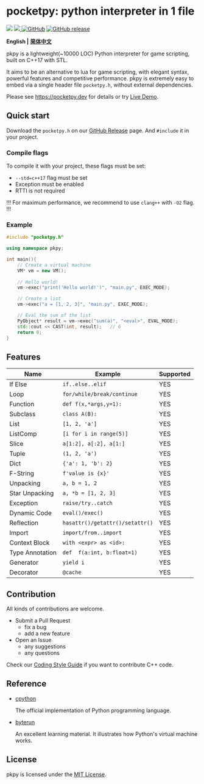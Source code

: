 # pocketpy: python interpreter in 1 file

<p>
<a title="Build" href="https://github.com/blueloveTH/pocketpy/actions/workflows" ><img src="https://github.com/blueloveTH/pocketpy/actions/workflows/main.yml/badge.svg" /></a>
<a href="https://codecov.io/gh/blueloveTH/pocketpy" > 
 <img src="https://codecov.io/gh/blueloveTH/pocketpy/branch/main/graph/badge.svg?token=TI9KAFL0RG"/> 
 </a>
<a href="https://github.com/blueloveth/pocketpy/blob/main/LICENSE">
<img alt="GitHub" src="https://img.shields.io/github/license/blueloveth/pocketpy.svg?color=blue"></a>
<a href="https://github.com/blueloveth/pocketpy/releases">
<img alt="GitHub release" src="https://img.shields.io/github/release/blueloveth/pocketpy.svg"></a>
</p>

**English |** [**简体中文**](README_zh.md)

pkpy is a lightweight(~10000 LOC) Python interpreter for game scripting, built on C++17 with STL.

It aims to be an alternative to lua for game scripting, with elegant syntax, powerful features and competitive performance.
pkpy is extremely easy to embed via a single header file `pocketpy.h`, without external dependencies.

Please see https://pocketpy.dev for details or try [Live Demo](https://pocketpy.dev/static/web/).

## Quick start

Download the `pocketpy.h` on our [GitHub Release](https://github.com/blueloveTH/pocketpy/releases) page.
And `#include` it in your project.

### Compile flags

To compile it with your project, these flags must be set:

+ `--std=c++17` flag must be set
+ Exception must be enabled
+ RTTI is not required

!!!
For maximum performance, we recommend to use `clang++` with `-O2` flag.
!!!

### Example

```cpp
#include "pocketpy.h"

using namespace pkpy;

int main(){
    // Create a virtual machine
    VM* vm = new VM();
    
    // Hello world!
    vm->exec("print('Hello world!')", "main.py", EXEC_MODE);

    // Create a list
    vm->exec("a = [1, 2, 3]", "main.py", EXEC_MODE);

    // Eval the sum of the list
    PyObject* result = vm->exec("sum(a)", "<eval>", EVAL_MODE);
    std::cout << CAST(int, result);   // 6
    return 0;
}
```

## Features

| Name            | Example                         | Supported |
| --------------- | ------------------------------- | --------- |
| If Else         | `if..else..elif`                | YES       |
| Loop            | `for/while/break/continue`      | YES       |
| Function        | `def f(x,*args,y=1):`           | YES       |
| Subclass        | `class A(B):`                   | YES       |
| List            | `[1, 2, 'a']`                   | YES       |
| ListComp        | `[i for i in range(5)]`         | YES       |
| Slice           | `a[1:2], a[:2], a[1:]`          | YES       |
| Tuple           | `(1, 2, 'a')`                   | YES       |
| Dict            | `{'a': 1, 'b': 2}`              | YES       |
| F-String        | `f'value is {x}'`               | YES       |
| Unpacking       | `a, b = 1, 2`                   | YES       |
| Star Unpacking  | `a, *b = [1, 2, 3]`             | YES       |
| Exception       | `raise/try..catch`              | YES       |
| Dynamic Code    | `eval()/exec()`                 | YES       |
| Reflection      | `hasattr()/getattr()/setattr()` | YES       |
| Import          | `import/from..import`           | YES       |
| Context Block   | `with <expr> as <id>:`          | YES       |
| Type Annotation | `def  f(a:int, b:float=1)`      | YES       |
| Generator       | `yield i`                       | YES       |
| Decorator       | `@cache`                        | YES       |

## Contribution

All kinds of contributions are welcome.

- Submit a Pull Request
  - fix a bug
  - add a new feature
- Open an Issue
  - any suggestions
  - any questions

Check our [Coding Style Guide](https://pocketpy.dev/coding_style_guide/) if you want to contribute C++ code.

## Reference

+ [cpython](https://github.com/python/cpython)

  The official implementation of Python programming language.

+ [byterun](https://www.aosabook.org/en/500L/a-python-interpreter-written-in-python.html)

  An excellent learning material. It illustrates how Python's virtual machine works.


## License

pkpy is licensed under the [MIT License](http://opensource.org/licenses/MIT).

